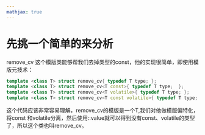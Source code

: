 ```yaml
---
mathjax: true
---
```



# 先挑一个简单的来分析
 remove_cv 这个模版类能够帮我们去掉类型的const，他的实现很简单，即使用模版元技术：
```cpp
template <class T> struct remove_cv{ typedef T type; };
template <class T> struct remove_cv<T const>{ typedef T type;  };
template <class T> struct remove_cv<T volatile>{ typedef T type; };
template <class T> struct remove_cv<T const volatile>{ typedef T type; };
```
 这个代码应该非常容易理解，remove_cv的模版是一个T,我们对他做模版偏特化，将const 和volatile分离，然后使用::value就可以得到没有const、volatile的类型了，所以这个类也叫remove_cv。
